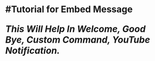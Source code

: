<h1>#Tutorial for Embed Message

*This Will Help In __Welcome, Good Bye, Custom Command, YouTube Notification__.*

